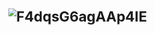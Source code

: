 # ![F4dqsG6agAAp4IE](https://github.com/Dutaopticruise/Duta/assets/143787704/df75f0e3-1e93-4515-911d-7632043a9df1)
